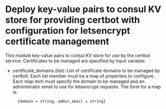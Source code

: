 # Deploy key-value pairs to consul KV store for providing certbot with configuration for letsencrypt certificate management

This module key-value pairs to consul KV store for use by the certbot service. Certificates to be managed are specified by input variable:

* certificate_domains (list): List of certificate domains to be managed by certbot. Each list member must be a map of properties to configure. Each map item must specify the domain to be managed and an administrator email to use for letsencrypt requests. The form for a map is:

        {domain = string, admin_email = string}
